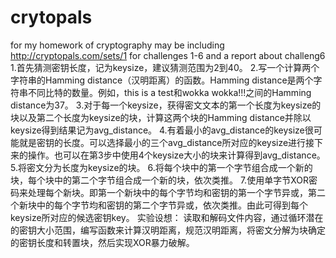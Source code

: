 # crytopals
for my homework of cryptography
may be including
http://cryptopals.com/sets/1
for challenges 1-6
and a report about challeng6
1.首先猜测密钥长度，记为keysize，建议猜测范围为2到40。 
2.写一个计算两个字符串的Hamming distance（汉明距离）的函数。Hamming distance是两个字符串不同比特的数量。例如，this is a test和wokka wokka!!!之间的Hamming distance为37。 
3.对于每一个keysize，获得密文文本的第一个长度为keysize的块以及第二个长度为keysize的块，计算这两个块的Hamming distance并除以keysize得到结果记为avg_distance。 
4.有着最小的avg_distance的keysize很可能就是密钥的长度。可以选择最小的三个avg_distance所对应的keysize进行接下来的操作。也可以在第3步中使用4个keysize大小的块来计算得到avg_distance。 
5.将密文分为长度为keysize的块。 
6.将每个块中的第一个字节组合成一个新的块，每个块中的第二个字节组合成一个新的块，依次类推。 
7.使用单字节XOR密码来处理每个新块。即第一个新块中的每个字节均和密钥的第一个字节异或，第二个新块中的每个字节均和密钥的第二个字节异或，依次类推。由此可得到每个keysize所对应的候选密钥key。
实验设想：
读取和解码文件内容，通过循环潜在的密钥大小范围，编写函数来计算汉明距离，规范汉明距离，将密文分解为块确定的密钥长度和转置块，然后实现XOR暴力破解。
